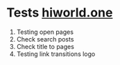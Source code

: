 # Tests [hiworld.one](https://hiworld.one)

1. Testing open pages
2. Check search posts
3. Check title to pages 
4. Testing link transitions logo
 
